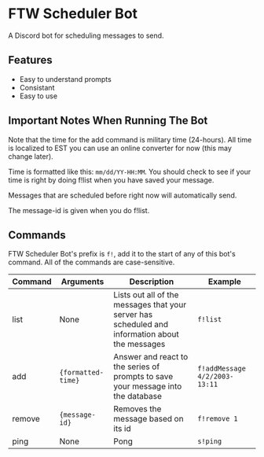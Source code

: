 # FTW Scheduler Bot

A Discord bot for scheduling messages to send.

Features
---
- Easy to understand prompts
- Consistant
- Easy to use

Important Notes When Running The Bot
---
Note that the time for the add command is military time (24-hours). All time is localized to EST you can use an online converter for now (this may change later). 

Time is formatted like this: ``mm/dd/YY-HH:MM``. You should check to see if your time is right by doing f!list when you have saved your message.

Messages that are scheduled before right now will automatically send.

The message-id is given when you do f!list.

Commands
---
FTW Scheduler Bot's prefix is ``f!``, add it to the start of any of this bot's command. All of the commands are case-sensitive.

| Command | Arguments | Description | Example |
|---------|-----------|-------------|---------|
| list | None | Lists out all of the messages that your server has scheduled and information about the messages | ``f!list``|
| add | ``{formatted-time}`` | Answer and react to the series of prompts to save your message into the database | ``f!addMessage 4/2/2003-13:11``|
| remove |``{message-id}`` | Removes the message based on its id | ``f!remove 1`` | 
| ping | None | Pong | ``s!ping`` |

